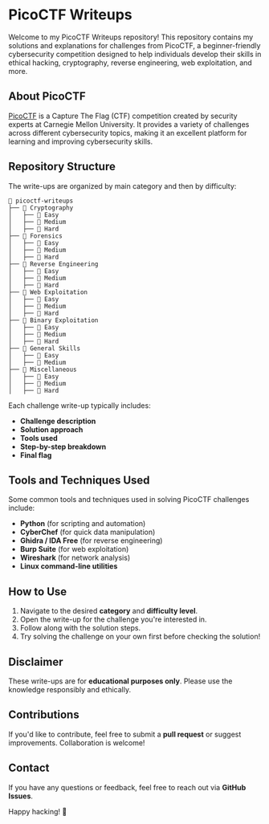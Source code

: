# PicoCTF Writeups

Welcome to my PicoCTF Writeups repository! This repository contains my solutions and explanations for challenges from PicoCTF, a beginner-friendly cybersecurity competition designed to help individuals develop their skills in ethical hacking, cryptography, reverse engineering, web exploitation, and more.

## About PicoCTF

[PicoCTF](https://picoctf.org/) is a Capture The Flag (CTF) competition created by security experts at Carnegie Mellon University. It provides a variety of challenges across different cybersecurity topics, making it an excellent platform for learning and improving cybersecurity skills.

## Repository Structure

The write-ups are organized by main category and then by difficulty:

```plaintext
📂 picoctf-writeups
├── 📂 Cryptography
│   ├── 📂 Easy
│   ├── 📂 Medium
│   ├── 📂 Hard
├── 📂 Forensics
│   ├── 📂 Easy
│   ├── 📂 Medium
│   ├── 📂 Hard
├── 📂 Reverse Engineering
│   ├── 📂 Easy
│   ├── 📂 Medium
│   ├── 📂 Hard
├── 📂 Web Exploitation
│   ├── 📂 Easy
│   ├── 📂 Medium
│   ├── 📂 Hard
├── 📂 Binary Exploitation
│   ├── 📂 Easy
│   ├── 📂 Medium
│   ├── 📂 Hard
├── 📂 General Skills
│   ├── 📂 Easy
│   ├── 📂 Medium
├── 📂 Miscellaneous
│   ├── 📂 Easy
│   ├── 📂 Medium
│   ├── 📂 Hard
```

Each challenge write-up typically includes:
- **Challenge description**
- **Solution approach**
- **Tools used**
- **Step-by-step breakdown**
- **Final flag**

## Tools and Techniques Used
Some common tools and techniques used in solving PicoCTF challenges include:
- **Python** (for scripting and automation)
- **CyberChef** (for quick data manipulation)
- **Ghidra / IDA Free** (for reverse engineering)
- **Burp Suite** (for web exploitation)
- **Wireshark** (for network analysis)
- **Linux command-line utilities**

## How to Use
1. Navigate to the desired **category** and **difficulty level**.
2. Open the write-up for the challenge you're interested in.
3. Follow along with the solution steps.
4. Try solving the challenge on your own first before checking the solution!

## Disclaimer
These write-ups are for **educational purposes only**. Please use the knowledge responsibly and ethically.

## Contributions
If you'd like to contribute, feel free to submit a **pull request** or suggest improvements. Collaboration is welcome!

## Contact
If you have any questions or feedback, feel free to reach out via **GitHub Issues**.

Happy hacking! 🚀

